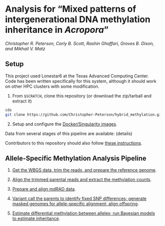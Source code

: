 
<!-- README.md is generated from README.Rmd. Please edit that file -->

# Analysis for “Mixed patterns of intergenerational DNA methylation inheritance in *Acropora*”

*Christopher R. Peterson, Carly B. Scott, Rashin Ghaffari, Groves B.
Dixon, and Mikhail V. Matz*

## Setup

This project used Lonestar6 at the Texas Advanced Computing Center. Code
has been written specifically for this system, although it should work
on other HPC clusters with some modification.

1.  From `$SCRATCH`, clone this repository (or download the zip/tarball
    and extract it)

``` bash
cds
git clone https://github.com/Christopher-Peterson/hybrid_methylation.git
```

2.  Setup and configure the [Docker/Singularity images](setup/docker/).

Data from several stages of this pipeline are available: (details)

Contributors to this repository should also follow [these
instructions](setup/dev).

## Allele-Specific Methylation Analysis Pipeline

1.  [Get the WBGS data, trim the reads, and prepare the reference
    genome](setup/wgbs_setup/).

2.  [Align the trimmed parental reads and extract the methylation
    counts](alignment_experiments/).

3.  [Prepare and align mdRAD data](setup/md_rad/).

4.  [Variant call the parents to identify fixed SNP differences;
    generate masked genomes for allele-specific alignment; align
    offspring](snps/).

5.  [Estimate differential methylation between alleles; run Bayesian
    models to estimate inheritance](dss/).
